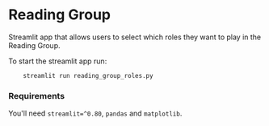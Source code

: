 # Reading Group

Streamlit app that allows users to select which roles they want to play in the Reading Group.

To start the streamlit app run:

```
    streamlit run reading_group_roles.py
```
### Requirements
You'll need `streamlit=^0.80`, `pandas` and `matplotlib`.
